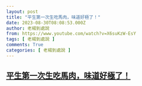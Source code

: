 ```yaml
---
layout: post
title: "平生第一次生吃馬肉，味道好極了！"
date: 2023-08-30T08:08:53.000Z
author: 老楊到處說
from: https://www.youtube.com/watch?v=X6suKzW-EsY
tags: [ 老楊到處說 ]
comments: True
categories: [ 老楊到處說 ]
---
```

<!--1693382933000-->
[平生第一次生吃馬肉，味道好極了！](https://www.youtube.com/watch?v=X6suKzW-EsY)
------

<div>

</div>

